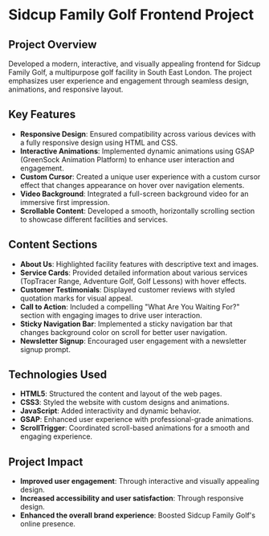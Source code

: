 

# Sidcup Family Golf Frontend Project

## Project Overview
Developed a modern, interactive, and visually appealing frontend for Sidcup Family Golf, a multipurpose golf facility in South East London. The project emphasizes user experience and engagement through seamless design, animations, and responsive layout.

## Key Features

- **Responsive Design**: Ensured compatibility across various devices with a fully responsive design using HTML and CSS.
- **Interactive Animations**: Implemented dynamic animations using GSAP (GreenSock Animation Platform) to enhance user interaction and engagement.
- **Custom Cursor**: Created a unique user experience with a custom cursor effect that changes appearance on hover over navigation elements.
- **Video Background**: Integrated a full-screen background video for an immersive first impression.
- **Scrollable Content**: Developed a smooth, horizontally scrolling section to showcase different facilities and services.

## Content Sections

- **About Us**: Highlighted facility features with descriptive text and images.
- **Service Cards**: Provided detailed information about various services (TopTracer Range, Adventure Golf, Golf Lessons) with hover effects.
- **Customer Testimonials**: Displayed customer reviews with styled quotation marks for visual appeal.
- **Call to Action**: Included a compelling "What Are You Waiting For?" section with engaging images to drive user interaction.
- **Sticky Navigation Bar**: Implemented a sticky navigation bar that changes background color on scroll for better user navigation.
- **Newsletter Signup**: Encouraged user engagement with a newsletter signup prompt.

## Technologies Used

- **HTML5**: Structured the content and layout of the web pages.
- **CSS3**: Styled the website with custom designs and animations.
- **JavaScript**: Added interactivity and dynamic behavior.
- **GSAP**: Enhanced user experience with professional-grade animations.
- **ScrollTrigger**: Coordinated scroll-based animations for a smooth and engaging experience.

## Project Impact

- **Improved user engagement**: Through interactive and visually appealing design.
- **Increased accessibility and user satisfaction**: Through responsive design.
- **Enhanced the overall brand experience**: Boosted Sidcup Family Golf's online presence.

